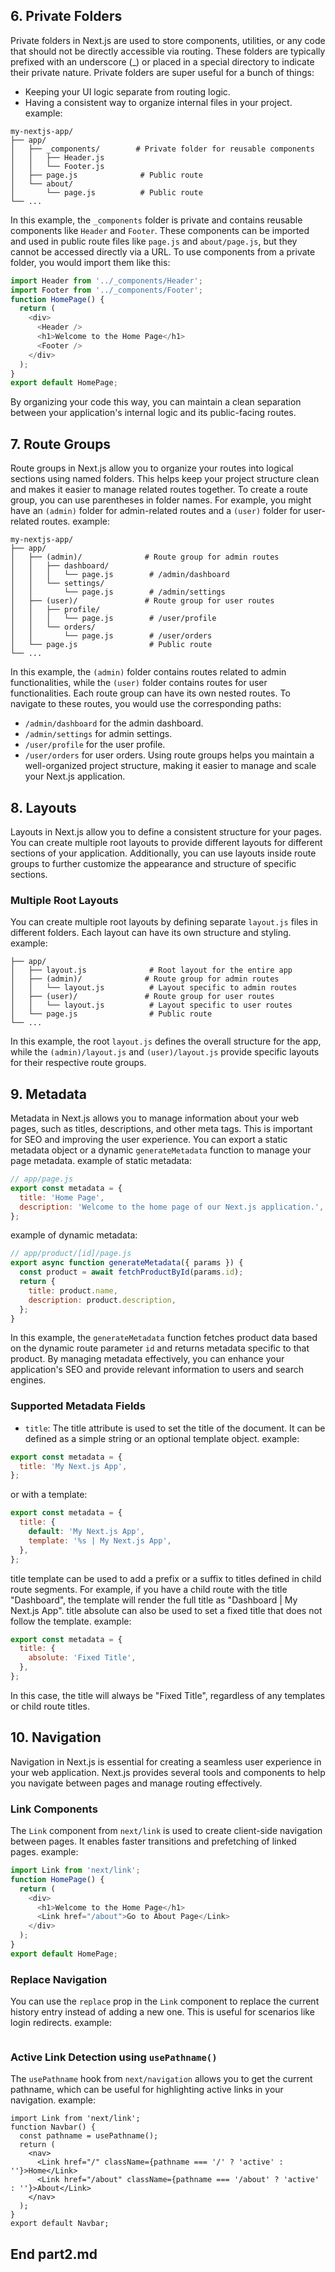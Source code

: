 ## 6. Private Folders
Private folders in Next.js are used to store components, utilities, or any code that should not be directly accessible via routing. These folders are typically prefixed with an underscore (_) or placed in a special directory to indicate their private nature.
Private folders are super useful for a bunch of things:
- Keeping your UI logic separate from routing logic.
- Having a consistent way to organize internal files in your project.
example:
```
my-nextjs-app/
├── app/
│   ├── _components/        # Private folder for reusable components
│   │   ├── Header.js
│   │   └── Footer.js
│   ├── page.js              # Public route
│   └── about/
│       └── page.js          # Public route
└── ...
```
In this example, the `_components` folder is private and contains reusable components like `Header` and `Footer`. These components can be imported and used in public route files like `page.js` and `about/page.js`, but they cannot be accessed directly via a URL.
To use components from a private folder, you would import them like this:
```javascript
import Header from '../_components/Header';
import Footer from '../_components/Footer';
function HomePage() {
  return (
    <div>
      <Header />
      <h1>Welcome to the Home Page</h1>
      <Footer />
    </div>
  );
}
export default HomePage;
```
By organizing your code this way, you can maintain a clean separation between your application's internal logic and its public-facing routes.

## 7. Route Groups
Route groups in Next.js allow you to organize your routes into logical sections using named folders. This helps keep your project structure clean and makes it easier to manage related routes together.
To create a route group, you can use parentheses in folder names. For example, you might have an `(admin)` folder for admin-related routes and a `(user)` folder for user-related routes.
example:
```
my-nextjs-app/
├── app/
│   ├── (admin)/              # Route group for admin routes
│   │   ├── dashboard/
│   │   │   └── page.js        # /admin/dashboard
│   │   └── settings/
│   │       └── page.js        # /admin/settings
│   ├── (user)/               # Route group for user routes
│   │   ├── profile/
│   │   │   └── page.js        # /user/profile
│   │   └── orders/
│   │       └── page.js        # /user/orders
│   └── page.js                # Public route
└── ...
```
In this example, the `(admin)` folder contains routes related to admin functionalities, while the `(user)` folder contains routes for user functionalities. Each route group can have its own nested routes.
To navigate to these routes, you would use the corresponding paths:
- `/admin/dashboard` for the admin dashboard.
- `/admin/settings` for admin settings.
- `/user/profile` for the user profile.
- `/user/orders` for user orders.
Using route groups helps you maintain a well-organized project structure, making it easier to manage and scale your Next.js application.

## 8. Layouts
Layouts in Next.js allow you to define a consistent structure for your pages. You can create multiple root layouts to provide different layouts for different sections of your application. Additionally, you can use layouts inside route groups to further customize the appearance and structure of specific sections.
### Multiple Root Layouts
You can create multiple root layouts by defining separate `layout.js` files in different folders. Each layout can have its own structure and styling.
example:
```my-nextjs-app/
├── app/
│   ├── layout.js              # Root layout for the entire app
│   ├── (admin)/              # Route group for admin routes
│   │   └── layout.js          # Layout specific to admin routes
│   ├── (user)/               # Route group for user routes
│   │   └── layout.js          # Layout specific to user routes
│   └── page.js                # Public route
└── ...
```
In this example, the root `layout.js` defines the overall structure for the app, while the `(admin)/layout.js` and `(user)/layout.js` provide specific layouts for their respective route groups.

## 9. Metadata
Metadata in Next.js allows you to manage information about your web pages, such as titles, descriptions, and other meta tags. This is important for SEO and improving the user experience. You can export a static metadata object or a dynamic `generateMetadata` function to manage your page metadata.
example of static metadata:
```javascript
// app/page.js
export const metadata = {
  title: 'Home Page',
  description: 'Welcome to the home page of our Next.js application.',
};
```
example of dynamic metadata:
```javascript
// app/product/[id]/page.js
export async function generateMetadata({ params }) {
  const product = await fetchProductById(params.id);
  return {
    title: product.name,
    description: product.description,
  };
}
```
In this example, the `generateMetadata` function fetches product data based on the dynamic route parameter `id` and returns metadata specific to that product.
By managing metadata effectively, you can enhance your application's SEO and provide relevant information to users and search engines.
### Supported Metadata Fields

- `title`: The title attribute is used to set the title of the document. It can be defined as a simple string or an optional template object.
example:
```javascript
export const metadata = {
  title: 'My Next.js App',
};
```
or with a template:
```javascript
export const metadata = {
  title: {
    default: 'My Next.js App',
    template: '%s | My Next.js App',
  },
};
```
title template can be used to add a prefix or a suffix to titles defined in child route segments.
For example, if you have a child route with the title "Dashboard", the template will render the full title as "Dashboard | My Next.js App".
title absolute can also be used to set a fixed title that does not follow the template.
example:
```javascript
export const metadata = {
  title: {
    absolute: 'Fixed Title',
  },
};
```
In this case, the title will always be "Fixed Title", regardless of any templates or child route titles.

## 10. Navigation
Navigation in Next.js is essential for creating a seamless user experience in your web application. Next.js provides several tools and components to help you navigate between pages and manage routing effectively.
### Link Components
The `Link` component from `next/link` is used to create client-side navigation between pages. It enables faster transitions and prefetching of linked pages.
example:
```javascript
import Link from 'next/link';
function HomePage() {
  return (
    <div>
      <h1>Welcome to the Home Page</h1>
      <Link href="/about">Go to About Page</Link>
    </div>
  );
}
export default HomePage;
```
### Replace Navigation
You can use the `replace` prop in the `Link` component to replace the current history entry instead of adding a new one. This is useful for scenarios like login redirects.
example:
```javascript<Link href="/dashboard" replace>Go to Dashboard</Link>
```
### Active Link Detection using `usePathname()`
The `usePathname` hook from `next/navigation` allows you to get the current pathname, which can be useful for highlighting active links in your navigation.
example:
```javascriptimport { usePathname } from 'next/navigation';
import Link from 'next/link';
function Navbar() {
  const pathname = usePathname();
  return (
    <nav>
      <Link href="/" className={pathname === '/' ? 'active' : ''}>Home</Link>
      <Link href="/about" className={pathname === '/about' ? 'active' : ''}>About</Link>
    </nav>
  );
}
export default Navbar;
```
## End part2.md
